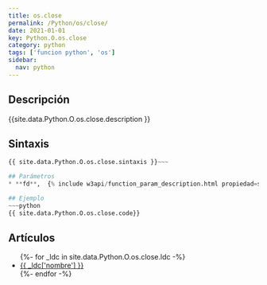 ```yaml
---
title: os.close
permalink: /Python/os/close/
date: 2021-01-01
key: Python.O.os.close
category: python
tags: ['funcion python', 'os']
sidebar: 
  nav: python
---
```


## Descripción
{{site.data.Python.O.os.close.description }}

## Sintaxis
~~~python
{{ site.data.Python.O.os.close.sintaxis }}~~~

## Parámetros
* **fd**,  {% include w3api/function_param_description.html propiedad=site.data.Python.O.os.close valor="fd" %}

## Ejemplo
~~~python
{{ site.data.Python.O.os.close.code}}
~~~

## Artículos
<ul>
{%- for _ldc in site.data.Python.O.os.close.ldc -%}
   <li>
       <a href="{{_ldc['url'] }}">{{ _ldc['nombre'] }}</a>
   </li>
{%- endfor -%}
</ul>
